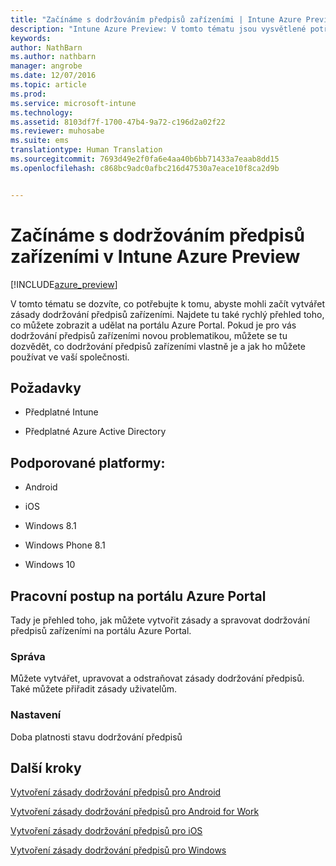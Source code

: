 ```yaml
---
title: "Začínáme s dodržováním předpisů zařízeními | Intune Azure Preview | Dokumentace Microsoftu"
description: "Intune Azure Preview: V tomto tématu jsou vysvětlené potřebné předpoklady k vytváření zásad dodržování předpisů v Microsoft Intune."
keywords: 
author: NathBarn
ms.author: nathbarn
manager: angrobe
ms.date: 12/07/2016
ms.topic: article
ms.prod: 
ms.service: microsoft-intune
ms.technology: 
ms.assetid: 8103df7f-1700-47b4-9a72-c196d2a02f22
ms.reviewer: muhosabe
ms.suite: ems
translationtype: Human Translation
ms.sourcegitcommit: 7693d49e2f0fa6e4aa40b6bb71433a7eaab8dd15
ms.openlocfilehash: c868bc9adc0afbc216d47530a7eace10f8ca2d9b


---
```


# <a name="get-started-with-device-compliance-in-intune-azure-preview"></a>Začínáme s dodržováním předpisů zařízeními v Intune Azure Preview


[!INCLUDE[azure_preview](../includes/azure_preview.md)]

V tomto tématu se dozvíte, co potřebujte k tomu, abyste mohli začít vytvářet zásady dodržování předpisů zařízeními. Najdete tu také rychlý přehled toho, co můžete zobrazit a udělat na portálu Azure Portal. Pokud je pro vás dodržování předpisů zařízeními novou problematikou, můžete se tu dozvědět, co dodržování předpisů zařízeními vlastně je a jak ho můžete používat ve vaší společnosti.

##  <a name="pre-requisites"></a>Požadavky


-   Předplatné Intune

-   Předplatné Azure Active Directory



##  <a name="supported-platforms"></a>Podporované platformy:


-   Android

-   iOS

-   Windows 8.1

-   Windows Phone 8.1

-   Windows 10

##  <a name="azure-portal-workflow"></a>Pracovní postup na portálu Azure Portal


Tady je přehled toho, jak můžete vytvořit zásady a spravovat dodržování předpisů zařízeními na portálu Azure Portal.

<!---### Overview

When you choose the **Set device compliance** workload, the blade opens with an  **Overview** section that displays a summary view of your compliance policies that you have created and the status of the devices they have been applied to. If you
don’t have any policies configured yet, the overview will just include the various reports but with no data.--->

### <a name="manage"></a>Správa

Můžete vytvářet, upravovat a odstraňovat zásady dodržování předpisů. Také můžete přiřadit zásady uživatelům.

<!---### Monitor

This section is a detailed view of what you see in the **Overview**. A list of all the reports are displayed in this section and you can interactively drill down through each of these reports.--->

### <a name="setup"></a>Nastavení

Doba platnosti stavu dodržování předpisů

##  <a name="next-steps"></a>Další kroky
[Vytvoření zásady dodržování předpisů pro Android](create-a-compliance-policy-for-android.md)

[Vytvoření zásady dodržování předpisů pro Android for Work](create-a-compliance-policy-for-android-for-work.md)

[Vytvoření zásady dodržování předpisů pro iOS](create-a-compliance-policy-for-ios.md)

[Vytvoření zásady dodržování předpisů pro Windows](create-a-compliance-policy-for-windows.md)



<!--HONumber=Feb17_HO1-->


